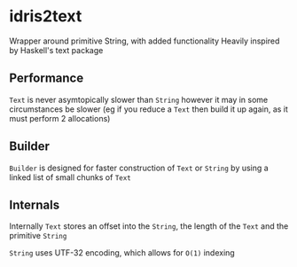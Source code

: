 # idris2text
Wrapper around primitive String, with added functionality
Heavily inspired by Haskell's text package

## Performance
`Text` is never asymtopically slower than `String` however it may in some circumstances be slower
(eg if you reduce a `Text` then build it up again, as it must perform 2 allocations)

## Builder
`Builder` is designed for faster construction of `Text` or `String` by using a linked list of small chunks of `Text`

## Internals
Internally `Text` stores an offset into the `String`, the length of the `Text` and the primitive `String`

`String` uses UTF-32 encoding, which allows for `O(1)` indexing
